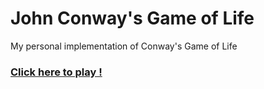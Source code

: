 # John Conway's Game of Life

My personal implementation of Conway's Game of Life

### [Click here to play !](https://benjaminbenais.github.io/the-game-of-life.github.io/)
